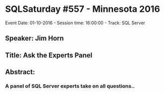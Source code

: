 # SQLSaturday #557 - Minnesota 2016
Event Date: 01-10-2016 - Session time: 16:00:00 - Track: SQL Server
## Speaker: Jim Horn
## Title: Ask the Experts Panel
## Abstract:
### A panel of SQL Server experts take on all questions..
